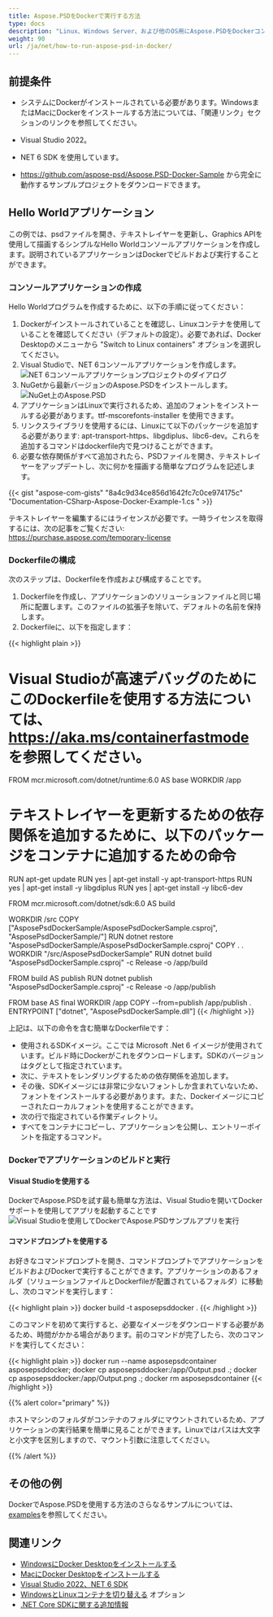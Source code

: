 ```yaml
---
title: Aspose.PSDをDockerで実行する方法
type: docs
description: "Linux、Windows Server、および他のOS用にAspose.PSDをDockerコンテナで実行します。"
weight: 90
url: /ja/net/how-to-run-aspose-psd-in-docker/
---
```


## 前提条件

- システムにDockerがインストールされている必要があります。WindowsまたはMacにDockerをインストールする方法については、「関連リンク」セクションのリンクを参照してください。

- Visual Studio 2022。

- NET 6 SDK を使用しています。

- https://github.com/aspose-psd/Aspose.PSD-Docker-Sample から完全に動作するサンプルプロジェクトをダウンロードできます。


## Hello Worldアプリケーション

この例では、psdファイルを開き、テキストレイヤーを更新し、Graphics APIを使用して描画するシンプルなHello Worldコンソールアプリケーションを作成します。説明されているアプリケーションはDockerでビルドおよび実行することができます。

### コンソールアプリケーションの作成

Hello Worldプログラムを作成するために、以下の手順に従ってください：
1. Dockerがインストールされていることを確認し、Linuxコンテナを使用していることを確認してください（デフォルトの設定）。必要であれば、Docker Desktopのメニューから "Switch to Linux containers" オプションを選択してください。
1. Visual Studioで、NET 6コンソールアプリケーションを作成します。<br>
 ![NET 6コンソールアプリケーションプロジェクトのダイアログ](create-a-new-project.png)<br>
1. NuGetから最新バージョンのAspose.PSDをインストールします。<br>
 ![NuGet上のAspose.PSD](nuget-aspose-psd.png)<br>
1. アプリケーションはLinuxで実行されるため、追加のフォントをインストールする必要があります。ttf-mscorefonts-installer を使用できます。
1. リンクスライブラリを使用するには、Linuxにて以下のパッケージを追加する必要があります: apt-transport-https、libgdiplus、libc6-dev。これらを追加するコマンドはdockerfile内で見つけることができます。
1. 必要な依存関係がすべて追加されたら、PSDファイルを開き、テキストレイヤーをアップデートし、次に何かを描画する簡単なプログラムを記述します。<br>

{{< gist "aspose-com-gists" "8a4c9d34ce856d1642fc7c0ce974175c" "Documentation-CSharp-Aspose-Docker-Example-1.cs " >}}

テキストレイヤーを編集するにはライセンスが必要です。一時ライセンスを取得するには、次の記事をご覧ください: https://purchase.aspose.com/temporary-license
 
### Dockerfileの構成

次のステップは、Dockerfileを作成および構成することです。

1. Dockerfileを作成し、アプリケーションのソリューションファイルと同じ場所に配置します。このファイルの拡張子を除いて、デフォルトの名前を保持します。
1. Dockerfileに、以下を指定します：

{{< highlight plain >}}
# Visual Studioが高速デバッグのためにこのDockerfileを使用する方法については、https://aka.ms/containerfastmode を参照してください。

FROM mcr.microsoft.com/dotnet/runtime:6.0 AS base
WORKDIR /app

# テキストレイヤーを更新するための依存関係を追加するために、以下のパッケージをコンテナに追加するための命令
RUN apt-get update
RUN yes | apt-get install -y apt-transport-https
RUN yes | apt-get install -y libgdiplus
RUN yes | apt-get install -y libc6-dev

FROM mcr.microsoft.com/dotnet/sdk:6.0 AS build

WORKDIR /src
COPY ["AsposePsdDockerSample/AsposePsdDockerSample.csproj", "AsposePsdDockerSample/"]
RUN dotnet restore "AsposePsdDockerSample/AsposePsdDockerSample.csproj"
COPY . .
WORKDIR "/src/AsposePsdDockerSample"
RUN dotnet build "AsposePsdDockerSample.csproj" -c Release -o /app/build

FROM build AS publish
RUN dotnet publish "AsposePsdDockerSample.csproj" -c Release -o /app/publish

FROM base AS final
WORKDIR /app
COPY --from=publish /app/publish .
ENTRYPOINT ["dotnet", "AsposePsdDockerSample.dll"]
{{< /highlight >}}

上記は、以下の命令を含む簡単なDockerfileです：

- 使用されるSDKイメージ。ここでは Microsoft .Net 6 イメージが使用されています。ビルド時にDockerがこれをダウンロードします。SDKのバージョンはタグとして指定されています。
- 次に、テキストをレンダリングするための依存関係を追加します。
- その後、SDKイメージには非常に少ないフォントしか含まれていないため、フォントをインストールする必要があります。また、Dockerイメージにコピーされたローカルフォントを使用することができます。
- 次の行で指定されている作業ディレクトリ。
- すべてをコンテナにコピーし、アプリケーションを公開し、エントリーポイントを指定するコマンド。

### Dockerでアプリケーションのビルドと実行

#### Visual Studioを使用する
DockerでAspose.PSDを試す最も簡単な方法は、Visual Studioを開いてDockerサポートを使用してアプリを起動することです
![Visual Studioを使用してDockerでAspose.PSDサンプルアプリを実行](psd-vs-run-using-docker-support.png)

#### コマンドプロンプトを使用する
お好きなコマンドプロンプトを開き、コマンドプロンプトでアプリケーションをビルドおよびDockerで実行することができます。アプリケーションのあるフォルダ（ソリューションファイルとDockerfileが配置されているフォルダ）に移動し、次のコマンドを実行します：

{{< highlight plain >}}
docker build -t asposepsddocker .
{{< /highlight >}}

このコマンドを初めて実行すると、必要なイメージをダウンロードする必要があるため、時間がかかる場合があります。前のコマンドが完了したら、次のコマンドを実行してください：

{{< highlight plain >}}
docker run --name asposepsdcontainer asposepsddocker; docker cp asposepsddocker:/app/Output.psd .; docker cp asposepsddocker:/app/Output.png .; docker rm asposepsdcontainer
{{< /highlight >}}

{{% alert color="primary" %}} 

ホストマシンのフォルダがコンテナのフォルダにマウントされているため、アプリケーションの実行結果を簡単に見ることができます。Linuxではパスは大文字と小文字を区別しますので、マウント引数に注意してください。

{{% /alert %}}

## その他の例

DockerでAspose.PSDを使用する方法のさらなるサンプルについては、[examples](https://github.com/aspose-psd/Aspose.PSD-for-.NET)を参照してください。


## 関連リンク

- [WindowsにDocker Desktopをインストールする](https://docs.docker.com/docker-for-windows/install/)
- [MacにDocker Desktopをインストールする](https://docs.docker.com/docker-for-mac/install/)
- [Visual Studio 2022、NET 6 SDK](https://docs.microsoft.com/en-us/dotnet/core/install/windows?tabs=net60#dependencies)
- [WindowsとLinuxコンテナを切り替える](https://docs.docker.com/docker-for-windows/#switch-between-windows-and-linux-containers) オプション
- [.NET Core SDKに関する追加情報](https://hub.docker.com/_/microsoft-dotnet-sdk)


